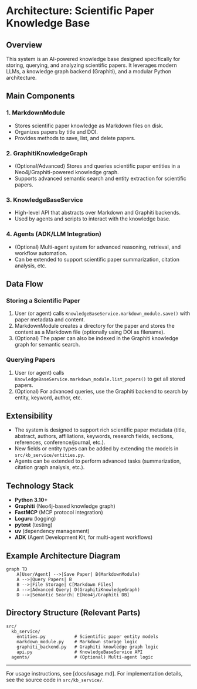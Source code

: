 # Architecture: Scientific Paper Knowledge Base

## Overview
This system is an AI-powered knowledge base designed specifically for storing, querying, and analyzing scientific papers. It leverages modern LLMs, a knowledge graph backend (Graphiti), and a modular Python architecture.

## Main Components

### 1. MarkdownModule
- Stores scientific paper knowledge as Markdown files on disk.
- Organizes papers by title and DOI.
- Provides methods to save, list, and delete papers.

### 2. GraphitiKnowledgeGraph
- (Optional/Advanced) Stores and queries scientific paper entities in a Neo4j/Graphiti-powered knowledge graph.
- Supports advanced semantic search and entity extraction for scientific papers.

### 3. KnowledgeBaseService
- High-level API that abstracts over Markdown and Graphiti backends.
- Used by agents and scripts to interact with the knowledge base.

### 4. Agents (ADK/LLM Integration)
- (Optional) Multi-agent system for advanced reasoning, retrieval, and workflow automation.
- Can be extended to support scientific paper summarization, citation analysis, etc.

## Data Flow

### Storing a Scientific Paper
1. User (or agent) calls `KnowledgeBaseService.markdown_module.save()` with paper metadata and content.
2. MarkdownModule creates a directory for the paper and stores the content as a Markdown file (optionally using DOI as filename).
3. (Optional) The paper can also be indexed in the Graphiti knowledge graph for semantic search.

### Querying Papers
1. User (or agent) calls `KnowledgeBaseService.markdown_module.list_papers()` to get all stored papers.
2. (Optional) For advanced queries, use the Graphiti backend to search by entity, keyword, author, etc.

## Extensibility
- The system is designed to support rich scientific paper metadata (title, abstract, authors, affiliations, keywords, research fields, sections, references, conference/journal, etc.).
- New fields or entity types can be added by extending the models in `src/kb_service/entities.py`.
- Agents can be extended to perform advanced tasks (summarization, citation graph analysis, etc.).

## Technology Stack
- **Python 3.10+**
- **Graphiti** (Neo4j-based knowledge graph)
- **FastMCP** (MCP protocol integration)
- **Loguru** (logging)
- **pytest** (testing)
- **uv** (dependency management)
- **ADK** (Agent Development Kit, for multi-agent workflows)

## Example Architecture Diagram

```mermaid
graph TD
    A[User/Agent] -->|Save Paper| B(MarkdownModule)
    A -->|Query Papers| B
    B -->|File Storage| C[Markdown Files]
    A -->|Advanced Query| D(GraphitiKnowledgeGraph)
    D -->|Semantic Search| E[Neo4j/Graphiti DB]
```

## Directory Structure (Relevant Parts)
```
src/
  kb_service/
    entities.py           # Scientific paper entity models
    markdown_module.py    # Markdown storage logic
    graphiti_backend.py   # Graphiti knowledge graph logic
    api.py                # KnowledgeBaseService API
  agents/                 # (Optional) Multi-agent logic
```

---
For usage instructions, see [docs/usage.md]. For implementation details, see the source code in `src/kb_service/`. 